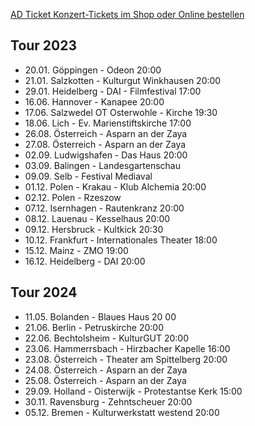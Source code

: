 [AD Ticket Konzert-Tickets im Shop oder Online bestellen](http://www.adticket.de/Sedaa.html) 


## Tour 2023
- 20.01. Göppingen - Odeon 20:00 
- 21.01. Salzkotten - Kulturgut Winkhausen 20:00
- 29.01. Heidelberg - DAI - Filmfestival 17:00
- 16.06. Hannover - Kanapee 20:00
- 17.06. Salzwedel OT Osterwohle - Kirche 19:30
- 18.06. Lich - Ev. Marienstiftskirche 17:00
- 26.08. Österreich - Asparn an der Zaya
- 27.08. Österreich - Asparn an der Zaya
- 02.09. Ludwigshafen - Das Haus 20:00
- 03.09. Balingen - Landesgartenschau 
- 09.09. Selb - Festival Mediaval
- 01.12. Polen - Krakau - Klub Alchemia 20:00
- 02.12. Polen - Rzeszow 
- 07.12. Isernhagen - Rautenkranz 20:00
- 08.12. Lauenau - Kesselhaus 20:00
- 09.12. Hersbruck - Kultkick 20:30
- 10.12. Frankfurt - Internationales Theater 18:00
- 15.12. Mainz - ZMO 19:00
- 16.12. Heidelberg - DAI 20:00

## Tour 2024
- 11.05. Bolanden - Blaues Haus 20 00
- 21.06. Berlin - Petruskirche 20:00
- 22.06. Bechtolsheim - KulturGUT 20:00
- 23.06. Hammerrsbach - Hirzbacher Kapelle 16:00
- 23.08. Österreich - Theater am Spittelberg 20:00
- 24.08. Österreich - Asparn an der Zaya
- 25.08. Österreich - Asparn an der Zaya
- 29.09. Holland - Oisterwijk - Protestantse Kerk 15:00
- 30.11. Ravensburg - Zehntscheuer 20:00
- 05.12. Bremen - Kulturwerkstatt westend 20:00
